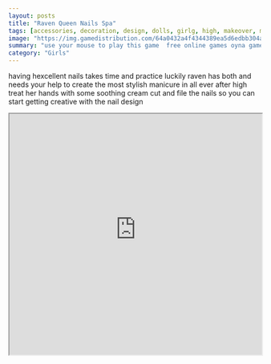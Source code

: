 ```yaml
---
layout: posts
title: "Raven Queen Nails Spa"
tags: [accessories, decoration, design, dolls, girlg, high, makeover, manicure, nails, queen, spa, treatment, ever, raven, free, online, games, oyna, game, free, games, play, play, games]
image: "https://img.gamedistribution.com/64a0432a4f4344389ea5d6edbb304ad3.jpg"
summary: "use your mouse to play this game  free online games oyna game free games play play games"
category: "Girls"
---
```


having hexcellent nails takes time and practice luckily raven has both and needs your help to create the most stylish manicure in all ever after high treat her hands with some soothing cream cut and file the nails so you can start getting creative with the nail design

<iframe width="100%" height="480px;" src="https://flash.gamedistribution.com?game=64a0432a4f4344389ea5d6edbb304ad3"></iframe>